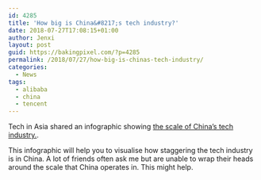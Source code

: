 ```yaml
---
id: 4285
title: 'How big is China&#8217;s tech industry?'
date: 2018-07-27T17:08:15+01:00
author: Jenxi
layout: post
guid: https://bakingpixel.com/?p=4285
permalink: /2018/07/27/how-big-is-chinas-tech-industry/
categories:
  - News
tags:
  - alibaba
  - china
  - tencent
---
```

Tech in Asia shared an infographic showing [the scale of China&#8217;s tech industry.](https://www.techinasia.com/how-big-is-china-tech-industry-now-mid-2018).

This infographic will help you to visualise how staggering the tech industry is in China. A lot of friends often ask me but are unable to wrap their heads around the scale that China operates in. This might help.
